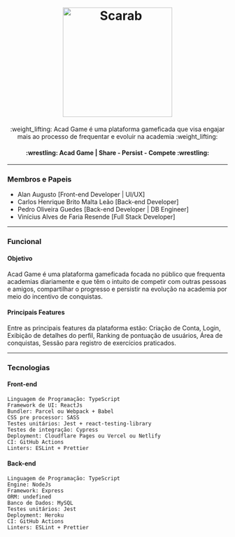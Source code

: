 <h1 align="center">
  <img alt="Scarab" src="https://res.cloudinary.com/viniciusalvesdefaria/image/upload/v1661338257/PDS/AcadGame_vhkdfy.png" width="250px" />
</h1>
<p align= "center">:weight_lifting: Acad Game é uma plataforma gameficada que visa engajar mais ao processo de frequentar e evoluir na academia :weight_lifting:</p>

<h4 align="center"> 
	:wrestling:  Acad Game | Share - Persist - Compete :wrestling:
</h4>

---

### Membros e Papeis 

- Alan Augusto [Front-end Developer | UI/UX]
- Carlos Henrique Brito Malta Leão [Back-end Developer]
- Pedro Oliveira Guedes [Back-end Developer | DB Engineer]
- Vinícius Alves de Faria Resende [Full Stack Developer]

---

### Funcional 

#### Objetivo
Acad Game é uma plataforma gameficada focada no público que frequenta academias diariamente e que têm o intuito de competir com outras pessoas e amigos, compartilhar o progresso e persistir na evolução na academia por meio do incentivo de conquistas.

#### Principais Features
Entre as principais features da plataforma estão: Criação de Conta, Login, Exibição de detalhes do perfil, Ranking de pontuação de usuários, Área de conquistas, Sessão para registro de exercícios praticados.

---

### Tecnologias

#### Front-end

	Linguagem de Programação: TypeScript
	Framework de UI: ReactJs
	Bundler: Parcel ou Webpack + Babel
	CSS pre processor: SASS
	Testes unitários: Jest + react-testing-library
	Testes de integração: Cypress
	Deployment: Cloudflare Pages ou Vercel ou Netlify
	CI: GitHub Actions
	Linters: ESLint + Prettier
	
#### Back-end

	Linguagem de Programação: TypeScript
	Engine: NodeJs
	Framework: Express
	ORM: undefined
	Banco de Dados: MySQL
	Testes unitários: Jest
	Deployment: Heroku
	CI: GitHub Actions
	Linters: ESLint + Prettier
